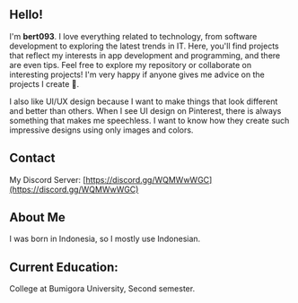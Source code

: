 ## Hello!

I'm **bert093**. I love everything related to technology, from software development to exploring the latest trends in IT. Here, you'll find projects that reflect my interests in app development and programming, and there are even tips. Feel free to explore my repository or collaborate on interesting projects! I'm very happy if anyone gives me advice on the projects I create 🚀.

I also like UI/UX design because I want to make things that look different and better than others. When I see UI design on Pinterest, there is always something that makes me speechless. I want to know how they create such impressive designs using only images and colors.

## Contact
My Discord Server: [https://discord.gg/WQMWwWGC](https://discord.gg/WQMWwWGC)

## About Me
I was born in Indonesia, so I mostly use Indonesian.

## Current Education:
College at Bumigora University, Second semester.

<!--
**bert093/bert093** is a ✨ _special_ ✨ repository because its `README.md` (this file) appears on your GitHub profile.

Here are some ideas to get you started:

- 🔭 I’m currently working on ...
- 🌱 I’m currently learning ...
- 👯 I’m looking to collaborate on ...
- 🤔 I’m looking for help with ...
- 💬 Ask me about ...
- 📫 How to reach me: ...
- 😄 Pronouns: ...
- ⚡ Fun fact: ...
-->
